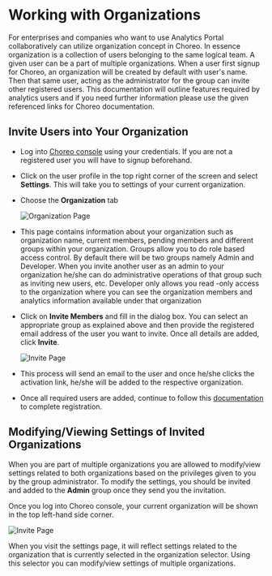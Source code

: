 # Working with Organizations

For enterprises and companies who want to use Analytics Portal collaboratively can utilize organization
 concept in Choreo. In essence organization is a collection of users belonging to the same logical team. A given user
  can be a part of multiple organizations. When a user first signup for Choreo, an organization will be created by
   default with user's name. Then that same user, acting as the administrator for the group can invite other
    registered users. This documentation will outline features required by analytics users and if you need further
     information please use the given referenced links for Choreo documentation.

## Invite Users into Your Organization
    
- Log into [Choreo console](https://console.choreo.dev/login/) using your credentials. If you are not a registered user you will have to signup
 beforehand. 
- Click on the user profile in the top right corner of the screen and select **Settings**. This will take you to
 settings of your current organization.
- Choose the **Organization** tab

  ![Organization Page]({{base_path}}/assets/img/observe/organization-page.png)

- This page contains information about your organization such as organization name, current members, pending members
 and different groups within your organization. Groups allow you to do role based access control. By default there
  will be two groups namely Admin and Developer. When you invite another user as an admin to your organization he/she
   can do administrative operations of that group such as inviting new users, etc. Developer only allows you read
   -only access to the organization where you can see the organization members and analytics information available
    under that organization
- Click on **Invite Members** and fill in the dialog box. You can select an appropriate group as explained above and
 then provide the registered email address of the user you want to invite. Once all details are added, click **Invite**.

  ![Invite Page]({{base_path}}/assets/img/observe/invite-dialogue-box.png)

- This process will send an email to the user and once he/she clicks the activation link, he/she will be added to the
 respective organization.
- Once all required users are added, continue to follow this [documentation]({{base_path}}/observe/api-manager-analytics/configure-analytics/register-for-analytics)  
to complete registration.

## Modifying/Viewing Settings of Invited Organizations
When you are part of multiple organizations you are allowed to modify/view settings related to both
 organizations based on the privileges given to you by the group administrator. To modify the settings, you should be invited and added
  to the **Admin** group once they send you the invitation. 
  
Once you log into Choreo console, your current organization will be shown in the top left-hand side corner. 

![Invite Page]({{base_path}}/assets/img/observe/organization-selector.png)

When you visit the settings page, it will reflect settings related to the organization that is currently selected in
  the organization selector. Using this selector you can modify/view settings of multiple organizations.
